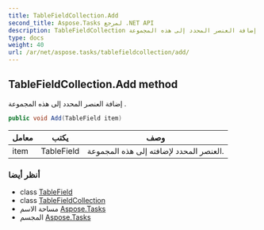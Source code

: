 ```yaml
---
title: TableFieldCollection.Add
second_title: Aspose.Tasks لمرجع .NET API
description: TableFieldCollection طريقة. إضافة العنصر المحدد إلى هذه المجموعة .
type: docs
weight: 40
url: /ar/net/aspose.tasks/tablefieldcollection/add/
---
```

## TableFieldCollection.Add method

إضافة العنصر المحدد إلى هذه المجموعة .

```csharp
public void Add(TableField item)
```

| معامل | يكتب | وصف |
| --- | --- | --- |
| item | TableField | العنصر المحدد لإضافته إلى هذه المجموعة. |

### أنظر أيضا

* class [TableField](../../tablefield/)
* class [TableFieldCollection](../)
* مساحة الاسم [Aspose.Tasks](../../tablefieldcollection/)
* المجسم [Aspose.Tasks](../../../)


